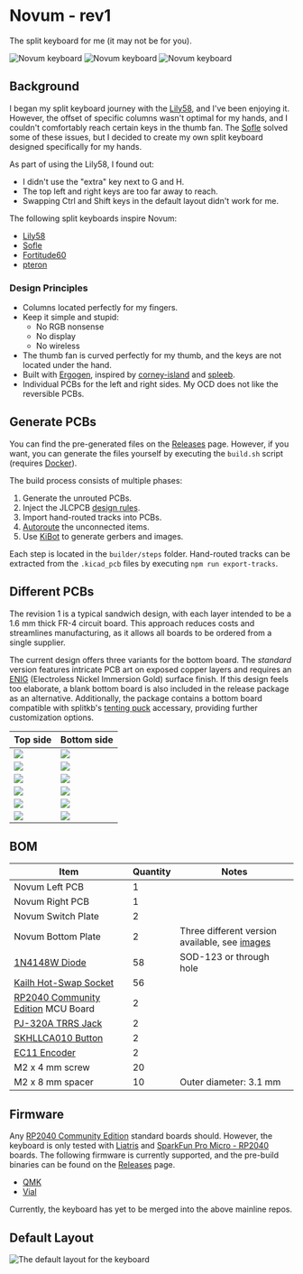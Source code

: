 # Novum - rev1

The split keyboard for me (it may not be for you).

![Novum keyboard](/docs/images/novum.jpg)
![Novum keyboard](/docs/images/novum_side.jpg)
![Novum keyboard](/docs/images/novum_cables.jpg)

## Background

I began my split keyboard journey with the [Lily58](https://github.com/kata0510/Lily58),
and I've been enjoying it. However, the offset of specific columns wasn't optimal
for my hands, and I couldn't comfortably reach certain keys in the thumb fan.
The [Sofle](https://josefadamcik.github.io/SofleKeyboard/) solved some of these
issues, but I decided to create my own split keyboard designed specifically for
my hands.

As part of using the Lily58, I found out:

* I didn't use the "extra" key next to G and H.
* The top left and right keys are too far away to reach.
* Swapping Ctrl and Shift keys in the default layout didn't work for me.

The following split keyboards inspire Novum:

* [Lily58](https://github.com/kata0510/Lily58)
* [Sofle](https://github.com/josefadamcik/SofleKeyboard)
* [Fortitude60](https://github.com/Pekaso/fortitude60)
* [pteron](https://github.com/FSund/pteron-keyboard)

### Design Principles

* Columns located perfectly for my fingers.
* Keep it simple and stupid:
  * No RGB nonsense
  * No display
  * No wireless
* The thumb fan is curved perfectly for my thumb, and the keys are not located under
the hand.
* Built with [Ergogen](https://github.com/ergogen/ergogen), inspired by
[corney-island](https://github.com/ceoloide/corney-island/tree/main) and
[spleeb](https://github.com/chrishoage/spleeb/tree/main).
* Individual PCBs for the left and right sides. My OCD does not like the
reversible PCBs.

## Generate PCBs

You can find the pre-generated files on the [Releases](https://github.com/Henkru/novum/releases)
page. However, if you want, you can generate the files yourself by executing the
`build.sh` script (requires [Docker](https://www.docker.com)).

The build process consists of multiple phases:

1. Generate the unrouted PCBs.
2. Inject the JLCPCB [design rules](https://github.com/labtroll/KiCad-DesignRules).
3. Import hand-routed tracks into PCBs.
4. [Autoroute](https://freerouting.org) the unconnected items.
5. Use [KiBot](https://github.com/INTI-CMNB/KiBot) to generate gerbers and images.

Each step is located in the `builder/steps` folder. Hand-routed tracks
can be extracted from the `.kicad_pcb` files by executing `npm run export-tracks`.

## Different PCBs

The  revision 1 is a typical sandwich design, with each layer intended to be a
1.6 mm thick FR-4 circuit board. This approach reduces costs and streamlines
manufacturing, as it allows all boards to be ordered from a single supplier.

The current design offers three variants for the bottom board. The *standard*
version features intricate PCB art on exposed copper layers and requires an
[ENIG](https://jlcpcb.com/blog/203-choosing-the-right-surface-finish-for-your-pcb/?from=BWBS)
(Electroless Nickel Immersion Gold) surface finish. If this design feels too
elaborate, a blank bottom board is also included in the release package as an
alternative. Additionally, the package contains a bottom board compatible with
splitkb's [tenting puck](https://splitkb.com/products/tenting-puck) accessary,
providing further customization options.

| Top side                 | Bottom side              |
|--------------------------|--------------------------|
| ![](/docs/images/left-top.png) | ![](/docs/images/left-bottom.png) |
| ![](/docs/images/right-top.png) | ![](/docs/images/right-bottom.png) |
| ![](/docs/images/switch_plate-top.png) | ![](/docs/images/switch_plate-bottom.png) |
| ![](/docs/images/bottom_board_with_art-top.png) | ![](/docs/images/bottom_board_with_art-bottom.png) |
| ![](/docs/images/bottom_board_empty-top.png) | ![](/docs/images/bottom_board_empty-bottom.png) |
| ![](/docs/images/bottom_board_with_tenting_puck-top.png) | ![](/docs/images/bottom_board_with_tenting_puck-bottom.png) |

## BOM

| Item | Quantity | Notes |
|------|----------|-------|
| Novum Left PCB  | 1 |   |
| Novum Right PCB | 1 |   |
| Novum Switch Plate | 2 |  |
| Novum Bottom Plate | 2 | Three different version available, see [images](https://github.com/Henkru/novum/tree/main/docs/images) |
| [1N4148W Diode](https://www.lcsc.com/product-detail/Switching-Diodes_Jiangsu-Changjing-Electronics-Technology-Co-Ltd-1N4148W_C2099.html) | 58 | SOD-123 or through hole|
| [Kailh Hot-Swap Socket](https://www.lcsc.com/product-detail/Mechanical-Keyboard-Shaft_Kailh-CPG151101S11-16_C5156480.html) | 56 | |
| [RP2040 Community Edition](https://github.com/qmk/qmk_firmware/blob/master/docs/platformdev_rp2040.md) MCU Board | 2 | |
| [PJ-320A TRRS Jack](https://www.lcsc.com/product-detail/Audio-Connectors-Headphones_XKB-Connection-PJ-320A_C2884926.html) | 2 | |
| [SKHLLCA010 Button](https://www.lcsc.com/product-detail/Tactile-Switches_ALPSALPINE-SKHLLCA010_C139766.html) | 2 | |
| [EC11 Encoder](https://www.lcsc.com/product-detail/Rotary-Encoders_ALPSALPINE-EC11E183440C_C370986.html) | 2 | |
| M2 x 4 mm screw | 20 | |
| M2 x 8 mm spacer | 10 | Outer diameter: 3.1 mm |

## Firmware

Any [RP2040 Community Edition](https://github.com/qmk/qmk_firmware/blob/master/docs/platformdev_rp2040.md)
standard boards should. However, the keyboard is only tested with [Liatris](https://splitkb.com/products/liatris)
and [SparkFun Pro Micro - RP2040](https://www.sparkfun.com/products/18288) boards.
The following firmware is currently supported, and the pre-build binaries can
be found on the [Releases](https://github.com/Henkru/novum/releases) page.

* [QMK](https://github.com/qmk/qmk_firmware)
* [Vial](https://github.com/vial-kb/vial-qmk)

Currently, the keyboard has yet to be merged into the above mainline repos.

## Default Layout

![The default layout for the keyboard](/docs/layout/rev1_vial.svg)

